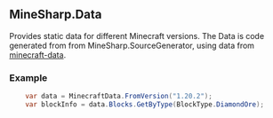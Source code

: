 ## MineSharp.Data

Provides static data for different Minecraft versions.
The Data is code generated from from MineSharp.SourceGenerator, using data
from [minecraft-data](https://github.com/PrismarineJS/minecraft-data).

### Example

```csharp
    var data = MinecraftData.FromVersion("1.20.2");
    var blockInfo = data.Blocks.GetByType(BlockType.DiamondOre);
```